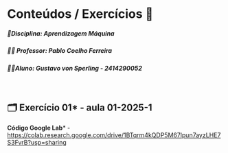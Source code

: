 # Conteúdos / Exercícios :bookmark_tabs:

##### :blue_book:Disciplina: Aprendizagem Máquina

##### :man_teacher: Professor: Pablo Coelho Ferreira

##### :man_student:Aluno: Gustavo von Sperling - 2414290052

<br> 

## :card_index_dividers: **Exercício 01*** - aula 01-2025-1

**Código Google Lab*** - https://colab.research.google.com/drive/1BTqrm4kQDP5M67lpun7ayzLHE7S3FvrB?usp=sharing

